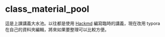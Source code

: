 # class_material_pool

這是上課講義大水池。以往都是使用 [Hackmd](https://hackmd.io) 編寫臨時的講義，現在改用 typora 在自己的資料夾編輯，將來如果要整理可以比較方便。

